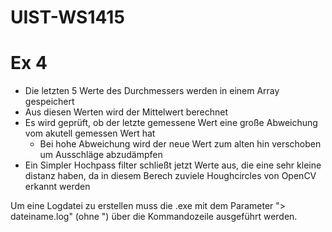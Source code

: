 UIST-WS1415
===========


Ex 4
===========
- Die letzten 5 Werte des Durchmessers werden in einem Array gespeichert
- Aus diesen Werten wird der Mittelwert berechnet
- Es wird geprüft, ob der letzte gemessene Wert eine große Abweichung vom akutell gemessen Wert hat
  - Bei hohe Abweichung wird der neue Wert zum alten hin verschoben um Ausschläge abzudämpfen
- Ein Simpler Hochpass filter schließt jetzt Werte aus, die eine sehr kleine distanz haben, da in diesem Berech zuviele Houghcircles von OpenCV erkannt werden

Um eine Logdatei zu erstellen muss die .exe mit dem Parameter "> dateiname.log" (ohne ") über die Kommandozeile ausgeführt werden.


